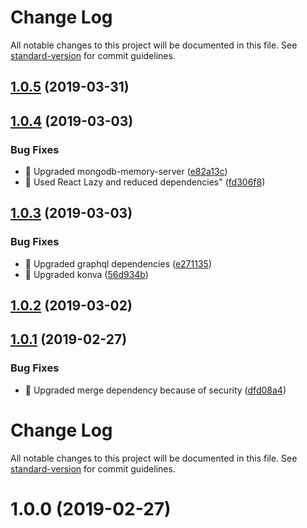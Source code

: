 # Change Log

All notable changes to this project will be documented in this file. See [standard-version](https://github.com/conventional-changelog/standard-version) for commit guidelines.

## [1.0.5](https://github.com/floric/dranim/compare/v1.0.4...v1.0.5) (2019-03-31)



## [1.0.4](https://github.com/floric/dranim/compare/v1.0.3...v1.0.4) (2019-03-03)


### Bug Fixes

* 🐛 Upgraded mongodb-memory-server ([e82a13c](https://github.com/floric/dranim/commit/e82a13c))
* 🐛 Used React Lazy and reduced dependencies" ([fd306f8](https://github.com/floric/dranim/commit/fd306f8))



## [1.0.3](https://github.com/floric/dranim/compare/v1.0.2...v1.0.3) (2019-03-03)


### Bug Fixes

* 🐛 Upgraded graphql dependencies ([e271135](https://github.com/floric/dranim/commit/e271135))
* 🐛 Upgraded konva ([56d934b](https://github.com/floric/dranim/commit/56d934b))



## [1.0.2](https://github.com/floric/dranim/compare/v1.0.1...v1.0.2) (2019-03-02)



## [1.0.1](https://github.com/floric/dranim/compare/v1.0.0...v1.0.1) (2019-02-27)


### Bug Fixes

* 🐛 Upgraded merge dependency because of security ([dfd08a4](https://github.com/floric/dranim/commit/dfd08a4))



# Change Log

All notable changes to this project will be documented in this file. See [standard-version](https://github.com/conventional-changelog/standard-version) for commit guidelines.

# 1.0.0 (2019-02-27)
